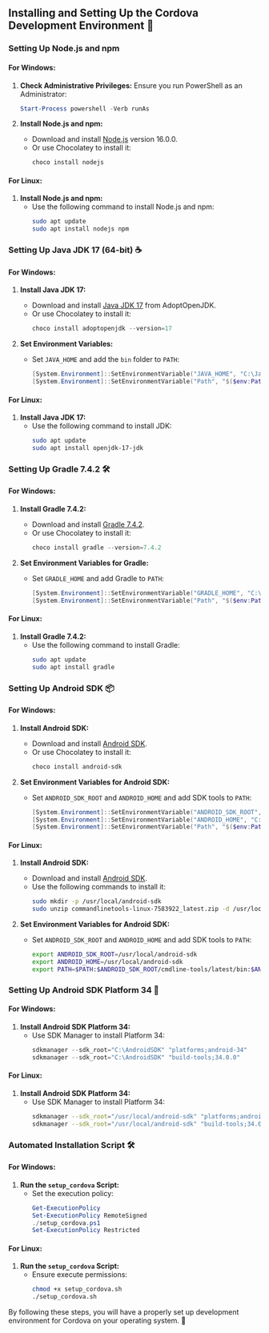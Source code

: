 ## Installing and Setting Up the Cordova Development Environment 📱

### Setting Up Node.js and npm

#### For Windows:
1. **Check Administrative Privileges:**
   Ensure you run PowerShell as an Administrator:
   ```powershell
   Start-Process powershell -Verb runAs
   ```

2. **Install Node.js and npm:**
   - Download and install [Node.js](https://nodejs.org/dist/v16.0.0/node-v16.0.0-x64.msi) version 16.0.0.
   - Or use Chocolatey to install it:
     ```powershell
     choco install nodejs
     ```

#### For Linux:
1. **Install Node.js and npm:**
   - Use the following command to install Node.js and npm:
     ```bash
     sudo apt update
     sudo apt install nodejs npm
     ```

### Setting Up Java JDK 17 (64-bit) ☕

#### For Windows:
1. **Install Java JDK 17:**
   - Download and install [Java JDK 17](https://github.com/AdoptOpenJDK/openjdk17-binaries/releases/download/jdk-2021-05-07-13-31/OpenJDK-jdk_x64_windows_hotspot_2021-05-06-23-30.zip) from AdoptOpenJDK.
   - Or use Chocolatey to install it:
     ```powershell
     choco install adoptopenjdk --version=17
     ```

2. **Set Environment Variables:**
   - Set `JAVA_HOME` and add the `bin` folder to `PATH`:
     ```powershell
     [System.Environment]::SetEnvironmentVariable("JAVA_HOME", "C:\Java\jdk-17+20", "User")
     [System.Environment]::SetEnvironmentVariable("Path", "$($env:Path);C:\Java\jdk-17+20\bin", "User")
     ```

#### For Linux:
1. **Install Java JDK 17:**
   - Use the following command to install JDK:
     ```bash
     sudo apt update
     sudo apt install openjdk-17-jdk
     ```

### Setting Up Gradle 7.4.2 🛠️

#### For Windows:
1. **Install Gradle 7.4.2:**
   - Download and install [Gradle 7.4.2](https://services.gradle.org/distributions/gradle-7.4.2-bin.zip).
   - Or use Chocolatey to install it:
     ```powershell
     choco install gradle --version=7.4.2
     ```

2. **Set Environment Variables for Gradle:**
   - Set `GRADLE_HOME` and add Gradle to `PATH`:
     ```powershell
     [System.Environment]::SetEnvironmentVariable("GRADLE_HOME", "C:\Gradle\gradle-7.4.2", "User")
     [System.Environment]::SetEnvironmentVariable("Path", "$($env:Path);C:\Gradle\gradle-7.4.2\bin", "User")
     ```

#### For Linux:
1. **Install Gradle 7.4.2:**
   - Use the following command to install Gradle:
     ```bash
     sudo apt update
     sudo apt install gradle
     ```

### Setting Up Android SDK 📦

#### For Windows:
1. **Install Android SDK:**
   - Download and install [Android SDK](https://dl.google.com/android/repository/commandlinetools-win-7583922_latest.zip).
   - Or use Chocolatey to install it:
     ```powershell
     choco install android-sdk
     ```

2. **Set Environment Variables for Android SDK:**
   - Set `ANDROID_SDK_ROOT` and `ANDROID_HOME` and add SDK tools to `PATH`:
     ```powershell
     [System.Environment]::SetEnvironmentVariable("ANDROID_SDK_ROOT", "C:\AndroidSDK", "User")
     [System.Environment]::SetEnvironmentVariable("ANDROID_HOME", "C:\AndroidSDK", "User")
     [System.Environment]::SetEnvironmentVariable("Path", "$($env:Path);C:\AndroidSDK\cmdline-tools\bin;C:\AndroidSDK\platform-tools", "User")
     ```

#### For Linux:
1. **Install Android SDK:**
   - Download and install [Android SDK](https://dl.google.com/android/repository/commandlinetools-linux-7583922_latest.zip).
   - Use the following commands to install it:
     ```bash
     sudo mkdir -p /usr/local/android-sdk
     sudo unzip commandlinetools-linux-7583922_latest.zip -d /usr/local/android-sdk
     ```

2. **Set Environment Variables for Android SDK:**
   - Set `ANDROID_SDK_ROOT` and `ANDROID_HOME` and add SDK tools to `PATH`:
     ```bash
     export ANDROID_SDK_ROOT=/usr/local/android-sdk
     export ANDROID_HOME=/usr/local/android-sdk
     export PATH=$PATH:$ANDROID_SDK_ROOT/cmdline-tools/latest/bin:$ANDROID_SDK_ROOT/platform-tools
     ```

### Setting Up Android SDK Platform 34 📱

#### For Windows:
1. **Install Android SDK Platform 34:**
   - Use SDK Manager to install Platform 34:
     ```powershell
     sdkmanager --sdk_root="C:\AndroidSDK" "platforms;android-34"
     sdkmanager --sdk_root="C:\AndroidSDK" "build-tools;34.0.0"
     ```

#### For Linux:
1. **Install Android SDK Platform 34:**
   - Use SDK Manager to install Platform 34:
     ```bash
     sdkmanager --sdk_root="/usr/local/android-sdk" "platforms;android-34"
     sdkmanager --sdk_root="/usr/local/android-sdk" "build-tools;34.0.0"
     ```

### Automated Installation Script 🛠️

#### For Windows:
1. **Run the `setup_cordova` Script:**
   - Set the execution policy:
     ```powershell
     Get-ExecutionPolicy
     Set-ExecutionPolicy RemoteSigned
     ./setup_cordova.ps1
     Set-ExecutionPolicy Restricted
     ```

#### For Linux:
1. **Run the `setup_cordova` Script:**
   - Ensure execute permissions:
     ```bash
     chmod +x setup_cordova.sh
     ./setup_cordova.sh
     ```

By following these steps, you will have a properly set up development environment for Cordova on your operating system. 🚀